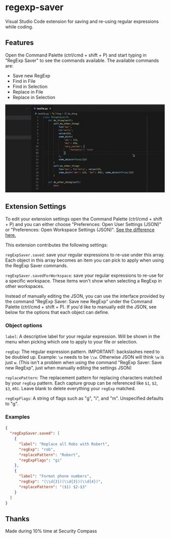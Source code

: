 # regexp-saver

Visual Studio Code extension for saving and re-using regular expressions while coding.

## Features

Open the Command Palette (ctrl/cmd + shift + P) and start typing in "RegExp Saver" to see the commands available. The available commands are:

- Save new RegExp
- Find in File
- Find in Selection
- Replace in File
- Replace in Selection

![recording](recording.gif)

## Extension Settings

To edit your extension settings open the Command Palette (ctrl/cmd + shift + P) and you can either
choose "Preferences: Open User Settings (JSON)" or "Preferences: Open Workspace Settings (JSON)".
[See the difference here.](https://code.visualstudio.com/docs/getstarted/settings)

This extension contributes the following settings:

`regExpSaver.saved`: save your regular expressions to re-use under this array. Each object in this array becomes an item you can pick to apply when using the RegExp Saver commands.

`regExpSaver.savedForWorkspace`: save your regular expressions to re-use for a specific workspace. These items won't show when selecting a RegExp in other workspaces.

Instead of manually editing the JSON, you can use the interface provided by the command "RegExp Saver: Save new RegExp" under the Command Palette (ctrl/cmd + shift + P). If you'd like to manually edit the JSON, see below for the options that each object can define.

### Object options

`label`:
A descriptive label for your regular expression. Will be shown in the menu
when picking which one to apply to your file or selection.

`regExp`:
The regular expression pattern.
IMPORTANT: backslashes need to be doubled up. Example: `\w` needs to be `\\w`.
Otherwise JSON will think `\w` is just `w`.
(This isn't a problem when using the command "RegExp Saver: Save new RegExp", just when manually editing the settings JSON)

`replacePattern`:
The replacement pattern for replacing characters matched by your `regExp` pattern.
Each capture group can be referenced like `$1`, `$2`, `$3`, etc.
Leave blank to delete everything your `regExp` matched.

`regExpFlags`:
A string of flags such as "g", "i", and "m". Unspecified defaults to "g".

### Examples

```json
{
  "regExpSaver.saved": [
    {
      "label": "Replace all Robs with Robert",
      "regExp": "rob",
      "replacePattern": "Robert",
      "regExpFlags": "gi"
    },
    {
      "label": "Format phone numbers",
      "regExp": "(\\d{3})(\\d{3})(\\d{4})",
      "replacePattern": "($1) $2-$3"
    }
  ]
}
```

## Thanks

Made during 10% time at Security Compass

